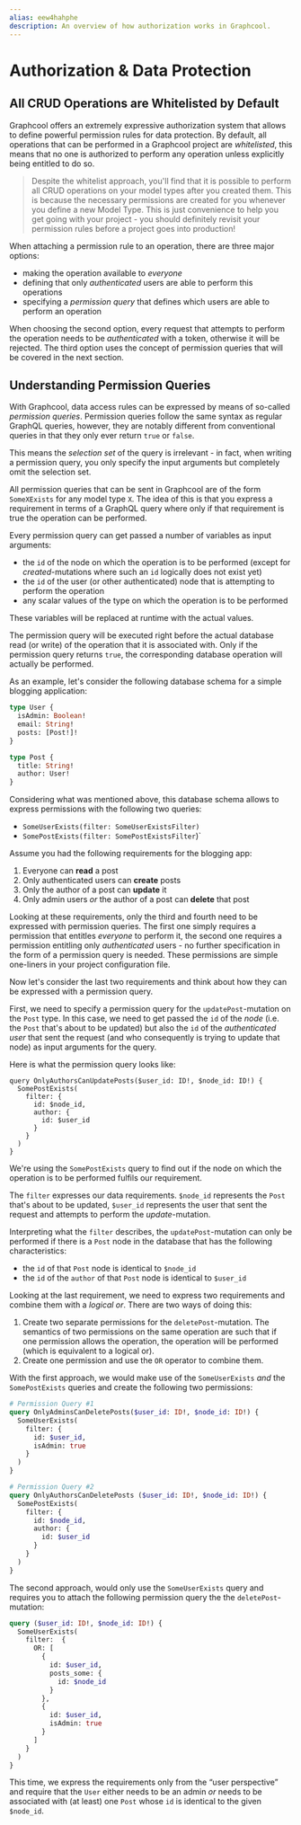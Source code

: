 ```yaml
---
alias: eew4hahphe 
description: An overview of how authorization works in Graphcool.
---
```


# Authorization & Data Protection

## All CRUD Operations are Whitelisted by Default

Graphcool offers an extremely expressive authorization system that allows to define powerful permission rules for data protection. By default, all operations that can be performed in a Graphcool project are *whitelisted*, this means that no one is authorized to perform any operation unless explicitly being entitled to do so.


> Despite the whitelist approach, you'll find that it is possible to perform all CRUD operations on your model types after you created them. This is because the necessary permissions are created for you whenever you define a new Model Type. This is just convenience to help you get going with your project - you should definitely revisit your permission rules before a project goes into production!


When attaching a permission rule to an operation, there are three major options:

* making the operation available to *everyone*
* defining that only *authenticated* users are able to perform this operations
* specifying a *permission query* that defines which users are able to perform an operation

When choosing the second option, every request that attempts to perform the operation needs to be *authenticated* with a token, otherwise it will be rejected. The third option uses the concept of permission queries that will be covered in the next section.

## Understanding Permission Queries

With Graphcool, data access rules can be expressed by means of so-called *permission queries*. Permission queries follow the same syntax as regular GraphQL queries, however, they are notably different from conventional queries in that they only ever return `true` or `false`. 

This means the *selection set* of the query is irrelevant - in fact, when writing a permission query, you only specify the input arguments but completely omit the selection set.

All permission queries that can be sent in Graphcool are of the form `SomeXExists` for any model type `X`. The idea of this is that you express a requirement in terms of a GraphQL query where only if that requirement is true the operation can be performed. 

Every permission query can get passed a number of variables as input arguments:

* the `id` of the node on which the operation is to be performed (except for *created*-mutations where such an `id` logically does not exist yet)
* the `id` of the user (or other authenticated) node that is attempting to perform the operation
* any scalar values of the type on which the operation is to be performed

These variables will be replaced at runtime with the actual values.

 The permission query will be executed right before the actual database read (or write) of the operation that it is associated with. Only if the permission query returns `true`, the corresponding database operation will actually be performed.

As an example, let's consider the following database schema for a simple blogging application:

```graphql
type User {
  isAdmin: Boolean!
  email: String!
  posts: [Post!]!
}

type Post {
  title: String!
  author: User!
}
```

Considering what was mentioned above, this database schema allows to express permissions with the following two queries:

* `SomeUserExists(filter: SomeUserExistsFilter)`
* `SomePostExists(filter: SomePostExistsFilter`)`

Assume you had the following requirements for the blogging app:

1. Everyone can **read** a post
2. Only authenticated users can **create** posts
3. Only the author of a post can **update** it
4. Only admin users *or* the author of a post can **delete** that post

Looking at these requirements, only the third and fourth need to be expressed with permission queries. The first one simply requires a permission that entitles *everyone* to perform it, the second one requires a permission entitling only *authenticated* users - no further specification in the form of a permission query is needed. These permissions are simple one-liners in your project configuration file.

Now let's consider the last two requirements and think about how they can be expressed with a permission query. 

First, we need to specify a permission query for the `updatePost`-mutation on the `Post` type. In this case, we need to get passed the `id` of the *node* (i.e. the `Post` that's about to be updated) but also the `id` of the *authenticated user* that sent the request (and who consequently is trying to update that node) as input arguments for the query.

Here is what the permission query looks like:

```
query OnlyAuthorsCanUpdatePosts($user_id: ID!, $node_id: ID!) {
  SomePostExists(
    filter: {
      id: $node_id,
      author: {
        id: $user_id
      }
    }
  )
}
```

We're using the `SomePostExists` query to find out if the node on which the operation is to be performed fulfils our requirement.

The `filter` expresses our data requirements. `$node_id` represents the `Post` that's about to be updated, `$user_id` represents the user that sent the request and attempts to perform the *update*-mutation. 

Interpreting what the `filter` describes, the `updatePost`-mutation can only be performed if there is a `Post` node in the database that has the following characteristics:

* the `id` of that `Post` node is identical to `$node_id`
* the `id` of the `author` of that `Post` node is identical to `$user_id`

Looking at the last requirement, we need to express two requirements and combine them with a *logical or*. There are two ways of doing this:

1. Create two separate permissions for the `deletePost`-mutation. The semantics of two permissions on the same operation are such that if one permission allows the operation, the operation will be performed (which is equivalent to a logical or).
2. Create one permission and use the `OR` operator to combine them.

With the first approach, we would make use of the `SomeUserExists` *and* the `SomePostExists` queries and create the following two permissions:

```graphql
# Permission Query #1
query OnlyAdminsCanDeletePosts($user_id: ID!, $node_id: ID!) {
  SomeUserExists(
    filter: {
      id: $user_id,
      isAdmin: true
    }
  )
}
```

```graphql
# Permission Query #2
query OnlyAuthorsCanDeletePosts ($user_id: ID!, $node_id: ID!) {
  SomePostExists(
    filter: {
      id: $node_id,
      author: {
        id: $user_id
      }
    }
  )
}
```

The second approach, would only use the `SomeUserExists` query and requires you to attach the following permission query the the `deletePost`-mutation:

```graphql
query ($user_id: ID!, $node_id: ID!) {
  SomeUserExists(
    filter:  { 
      OR: [
        {
          id: $user_id,
          posts_some: {
            id: $node_id
          }
        }, 
        {
          id: $user_id,
          isAdmin: true
        }
      ]
    }
  )
}
```

This time, we express the requirements only from the “user perspective” and require that the `User` either needs to be an admin *or* needs to be associated with (at least) one `Post` whose `id` is identical to the given `$node_id`.


